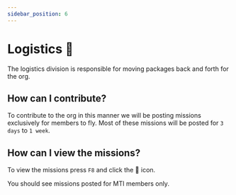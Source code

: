 ```yaml
---
sidebar_position: 6
---
```


# Logistics 🚀

The logistics division is responsible for moving packages back and forth for the org.

## How can I contribute?

To contribute to the org in this manner we will be posting missions exclusively for members to fly. Most of these missions will be posted for `3 days` to `1 week`.

## How can I view the missions?

To view the missions press `F8` and click the 🔎 icon.

You should see missions posted for MTI members only.